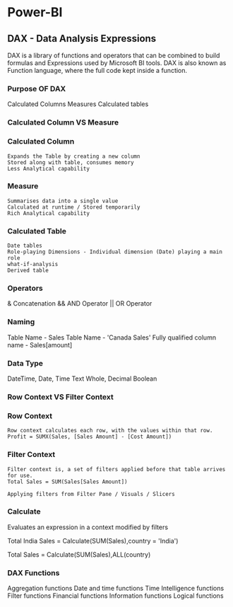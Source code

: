 # **Power-BI**

## **DAX** - Data Analysis Expressions

DAX is a library of functions and operators that can be combined to build formulas and Expressions used by Microsoft BI tools.
DAX is also known as Function language, where the full code kept inside a function.

### **Purpose OF DAX** 
  Calculated Columns
  Measures
  Calculated tables

### **Calculated Column  VS Measure**

  ### **Calculated Column**
    Expands the Table by creating a new column
    Stored along with table, consumes memory
    Less Analytical capability

  ### **Measure**
    Summarises data into a single value
    Calculated at runtime / Stored temporarily
    Rich Analytical capability

  ### **Calculated Table**
    Date tables
    Role-playing Dimensions - Individual dimension (Date) playing a main role
    what-if-analysis
    Derived table

### **Operators**

  & Concatenation
  && AND Operator
  || OR Operator

### **Naming**

  Table Name   - Sales
  Table Name   - 'Canada Sales'
  Fully qualified column name - Sales[amount]

### **Data Type**

  DateTime, Date, Time
  Text
  Whole, Decimal
  Boolean

### **Row Context VS Filter Context**

  ### Row Context

    Row context calculates each row, with the values within that row.
    Profit = SUMX(Sales, [Sales Amount] - [Cost Amount])

  ### Filter Context

    Filter context is, a set of filters applied before that table arrives for use.
    Total Sales = SUM(Sales[Sales Amount])

    Applying filters from Filter Pane / Visuals / Slicers
    
### **Calculate**

  Evaluates an expression in a context modified by filters

  Total India Sales = Calculate(SUM(Sales),country = 'India')

  Total Sales = Calculate(SUM(Sales),ALL(country)


### **DAX Functions**
  
  Aggregation functions
  Date and time functions
  Time Intelligence functions
  Filter functions
  Financial functions
  Information functions
  Logical functions

  
  
  
  
  
    


